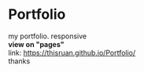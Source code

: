 # Portfolio
my portfolio. responsive <br>
<strong> view on "pages"</strong> <br>
link: https://thisruan.github.io/Portfolio/ <br>
thanks
